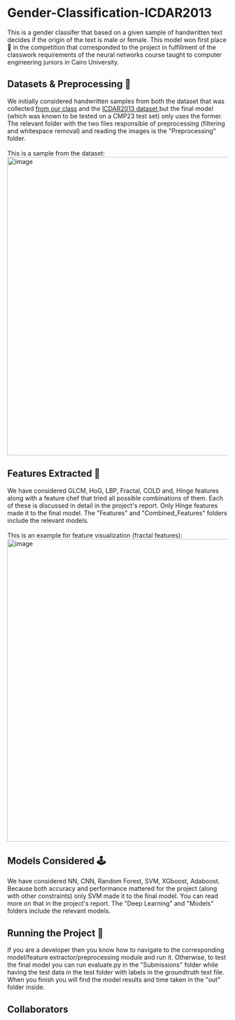 # Gender-Classification-ICDAR2013
This is a gender classifer that based on a given sample of handwritten text decides if the origin of the text is male or female. This model won first place 🥇 in the competition that corresponded to the project in fulfillment of the classwork requirements of the neural networks course taught to computer engineering juniors in Cairo University.

## Datasets & Preprocessing 💾 
We initially considered handwritten samples from both the dataset that was collected <a href="https://www.kaggle.com/datasets/essamwisamfouad/cmp23-handwritten-males-vs-females"> from our class</a> and the <a href="https://www.kaggle.com/competitions/icdar2013-gender-prediction-from-handwriting" >ICDAR2013 dataset </a> but the final model (which was known to be tested on a CMP23 test set) only uses the former. The relevant folder with the two files responsible of preprocessing (filtering and whitespace removal) and reading the images is the "Preprocessing" folder. <br> <br>
This is a sample from the dataset: <br>
<img width="681" alt="image" src="https://user-images.githubusercontent.com/49572294/178151477-10c9450b-c9e0-4e61-a22b-cd7cc5bd5c1c.png">

## Features Extracted 🤳
We have considered GLCM, HoG, LBP, Fractal, COLD and, Hinge features along with a feature chef that tried all possible combinations of them. Each of these is discussed in detail in the project's report. Only Hinge features made it to the final model. The "Features" and "Combined_Features" folders include the relevant models. <br> <br>
This is an example for feature visualization (fractal features): <br>
<img width="691" alt="image" src="https://user-images.githubusercontent.com/49572294/178151507-2994093f-6cc4-48bc-966b-48dcf88493e3.png">


## Models Considered 🕹️
We have considered NN, CNN, Random Forest, SVM, XGboost, Adaboost. Because both accuracy and performance mattered for the project (along with other constraints) only SVM made it to the final model. You can read more on that in the project's report. The "Deep Learning" and "Models" folders include the relevant models. 

## Running the Project 🚀
If you are a developer then you know how to navigate to the corresponding model/feature extractor/preprocessing module and run it. Otherwise, to test the final model you can run evaluate.py in the "Submissions" folder while having the test data in the test folder with labels in the groundtruth text file. When you finish you will find the model results and time taken in the "out" folder inside.

## Collaborators

<!-- readme: collaborators -start -->
<!-- readme: collaborators -stop -->

